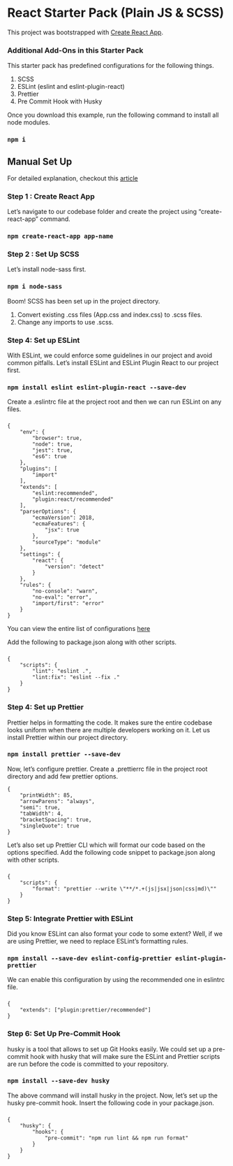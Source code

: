 # React Starter Pack (Plain JS & SCSS)
This project was bootstrapped with [Create React App](https://github.com/facebook/create-react-app).

### Additional Add-Ons in this Starter Pack
This starter pack has predefined configurations for the following things.
1. SCSS
2. ESLint (eslint and eslint-plugin-react)
3. Prettier
4. Pre Commit Hook with Husky

Once you download this example, run the following command to install all node modules. 
### `npm i`

## Manual Set Up
For detailed explanation, checkout this <a href = "https://medium.com/swlh/developer-checklist-react-application-initial-set-up-d4568799b825">article</a>

### Step 1 : Create React App
Let’s navigate to our codebase folder and create the project using “create-react-app” command.
### `npm create-react-app app-name`

### Step 2 : Set Up SCSS
Let’s install node-sass first.
### `npm i node-sass`
Boom! SCSS has been set up in the project directory.
1. Convert existing .css files (App.css and index.css) to .scss files.
2. Change any imports to use .scss.

### Step 4: Set up ESLint
With ESLint, we could enforce some guidelines in our project and avoid common pitfalls. Let’s install ESLint and ESLint Plugin React to our project first.
### `npm install eslint eslint-plugin-react --save-dev`
Create a .eslintrc file at the project root and then we can run ESLint on any files.
###
    {
        "env": {
            "browser": true,
            "node": true,
            "jest": true,
            "es6": true
        },
        "plugins": [
            "import"
        ],
        "extends": [
            "eslint:recommended", 
            "plugin:react/recommended"
        ],
        "parserOptions": {
            "ecmaVersion": 2018,
            "ecmaFeatures": {
                "jsx": true
            },
            "sourceType": "module"
        },
        "settings": {
            "react": {
                "version": "detect"
            }
        },
        "rules": {
            "no-console": "warn",
            "no-eval": "error",
            "import/first": "error"
        }
    }

You can view the entire list of configurations <a href = "https://eslint.org/docs/user-guide/configuring">here</a>

Add the following to package.json along with other scripts.
### 
    { 
        "scripts": {
            "lint": "eslint .",
            "lint:fix": "eslint --fix ."
        }
    }

### Step 4: Set up Prettier 
Prettier helps in formatting the code. It makes sure the entire codebase looks uniform when there are multiple developers working on it. Let us install Prettier within our project directory.
### `npm install prettier --save-dev`
Now, let’s configure prettier. Create a .prettierrc file in the project root directory and add few prettier options.

    {
        "printWidth": 85,
        "arrowParens": "always",
        "semi": true,
        "tabWidth": 4,
        "bracketSpacing": true,
        "singleQuote": true
    }
Let’s also set up Prettier CLI which will format our code based on the options specified. Add the following code snippet to package.json along with other scripts.
### 
    {
        "scripts": {
            "format": "prettier --write \"**/*.+(js|jsx|json|css|md)\""
        }
    }
    
### Step 5: Integrate Prettier with ESLint
Did you know ESLint can also format your code to some extent? Well, if we are using Prettier, we need to replace ESLint’s formatting rules.
### `npm install --save-dev eslint-config-prettier eslint-plugin-prettier`
We can enable this configuration by using the recommended one in eslintrc file.
### 
    {
        "extends": ["plugin:prettier/recommended"]
    }


### Step 6: Set Up Pre-Commit Hook
husky is a tool that allows to set up Git Hooks easily. We could set up a pre-commit hook with husky that will make sure the ESLint and Prettier scripts are run before the code is committed to your repository.
### `npm install --save-dev husky`
The above command will install husky in the project. Now, let’s set up the husky pre-commit hook.
Insert the following code in your package.json.
### 
    { 
        "husky": {
            "hooks": {
                "pre-commit": "npm run lint && npm run format"
            }
        }
    }
